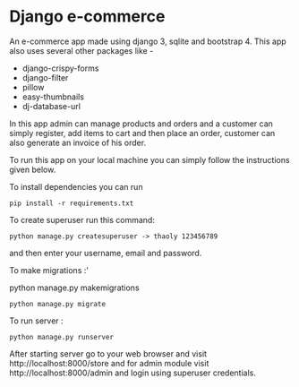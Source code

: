 # Django e-commerce

An e-commerce app made using django 3, sqlite and bootstrap 4.
This app also uses several other packages like -

- django-crispy-forms
- django-filter
- pillow
- easy-thumbnails
- dj-database-url

In this app admin can manage products and orders and a customer can simply register, add items to cart and then place an order, customer can also generate an invoice of his order.

To run this app on your local machine you can simply follow the instructions given below.

To install dependencies you can run

```shell
pip install -r requirements.txt
```

To create superuser run this command:

```shell
python manage.py createsuperuser -> thaoly 123456789
```

and then enter your username, email and password.

To make migrations :'

python manage.py makemigrations

```shell
python manage.py migrate
```

To run server :

```shell
python manage.py runserver
```

After starting server go to your web browser and visit http://localhost:8000/store and for admin module visit http://localhost:8000/admin and login using superuser credentials.
